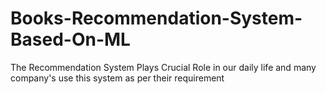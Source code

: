 # Books-Recommendation-System-Based-On-ML
The Recommendation System Plays Crucial Role in our daily life and many company's use this system as per their requirement 
